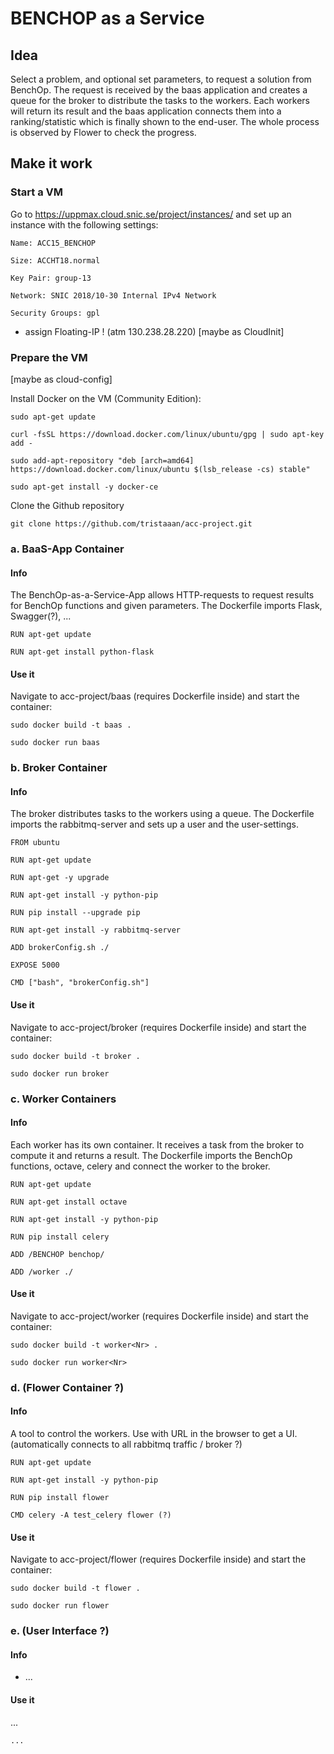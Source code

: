 # BENCHOP as a Service

## Idea

Select a problem, and optional set parameters, to request a solution from BenchOp. The request is received by the baas application and creates a queue for the broker to distribute the tasks to the workers. Each workers will return its result and the baas application connects them into a ranking/statistic which is finally shown to the end-user. The whole process is observed by Flower to check the progress.


## Make it work

### Start a VM

Go to https://uppmax.cloud.snic.se/project/instances/ and set up an instance with the following settings: 

    Name: ACC15_BENCHOP
    
    Size: ACCHT18.normal
    
    Key Pair: group-13
    
    Network: SNIC 2018/10-30 Internal IPv4 Network
    
    Security Groups: gpl
    
+ assign Floating-IP ! (atm 130.238.28.220)
[maybe as CloudInit]

### Prepare the VM 

[maybe as cloud-config]

Install Docker on the VM (Community Edition):

    sudo apt-get update
    
    curl -fsSL https://download.docker.com/linux/ubuntu/gpg | sudo apt-key add -
    
    sudo add-apt-repository "deb [arch=amd64] https://download.docker.com/linux/ubuntu $(lsb_release -cs) stable"
    
    sudo apt-get install -y docker-ce

Clone the Github repository 
    
    git clone https://github.com/tristaaan/acc-project.git


### a.  BaaS-App Container

#### Info

The BenchOp-as-a-Service-App allows HTTP-requests to request results for BenchOp functions and given parameters.
The Dockerfile imports Flask, Swagger(?), ...

    RUN apt-get update 
    
    RUN apt-get install python-flask
    
    

#### Use it
Navigate to acc-project/baas (requires Dockerfile inside) and start the container:
  
    sudo docker build -t baas . 
    
    sudo docker run baas


### b.  Broker Container

#### Info

The broker distributes tasks to the workers using a queue.
The Dockerfile imports the rabbitmq-server and sets up a user and the user-settings.

    FROM ubuntu
    
    RUN apt-get update
    
    RUN apt-get -y upgrade
    
    RUN apt-get install -y python-pip
    
    RUN pip install --upgrade pip
    
    RUN apt-get install -y rabbitmq-server
    
    ADD brokerConfig.sh ./
    
    EXPOSE 5000
    
    CMD ["bash", "brokerConfig.sh"]

#### Use it
Navigate to acc-project/broker (requires Dockerfile inside) and start the container:
  
    sudo docker build -t broker . 
    
    sudo docker run broker


### c.  Worker Containers

#### Info

Each worker has its own container. It receives a task from the broker to compute it and returns a result. 
The Dockerfile imports the BenchOp functions, octave, celery and connect the worker to the broker.
   
    RUN apt-get update
    
    RUN apt-get install octave
    
    RUN apt-get install -y python-pip
    
    RUN pip install celery
    
    ADD /BENCHOP benchop/
    
    ADD /worker ./

#### Use it
Navigate to acc-project/worker (requires Dockerfile inside) and start the container:

    sudo docker build -t worker<Nr> . 
    
    sudo docker run worker<Nr>


### d.  (Flower Container ?)

#### Info

A tool to control the workers. Use with URL in the browser to get a UI.
(automatically connects to all rabbitmq traffic / broker ?)

    RUN apt-get update
    
    RUN apt-get install -y python-pip
    
    RUN pip install flower
    
    CMD celery -A test_celery flower (?)

#### Use it
Navigate to acc-project/flower (requires Dockerfile inside) and start the container: 
  
    sudo docker build -t flower . 
    
    sudo docker run flower
    

### e.  (User Interface ?)

#### Info

  + ...

#### Use it
  
...

    ...
